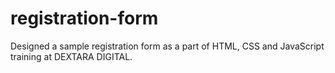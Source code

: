 # registration-form
Designed a sample registration form as a part of HTML, CSS and JavaScript training at DEXTARA DIGITAL.
